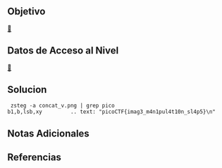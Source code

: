 ## Objetivo

[🥛](http://mercury.picoctf.net:48380/)

## Datos de Acceso al Nivel

[🥛](http://mercury.picoctf.net:48380/)
## Solucion

```
 zsteg -a concat_v.png | grep pico
b1,b,lsb,xy         .. text: "picoCTF{imag3_m4n1pul4t10n_sl4p5}\n"

```

## Notas Adicionales



## Referencias